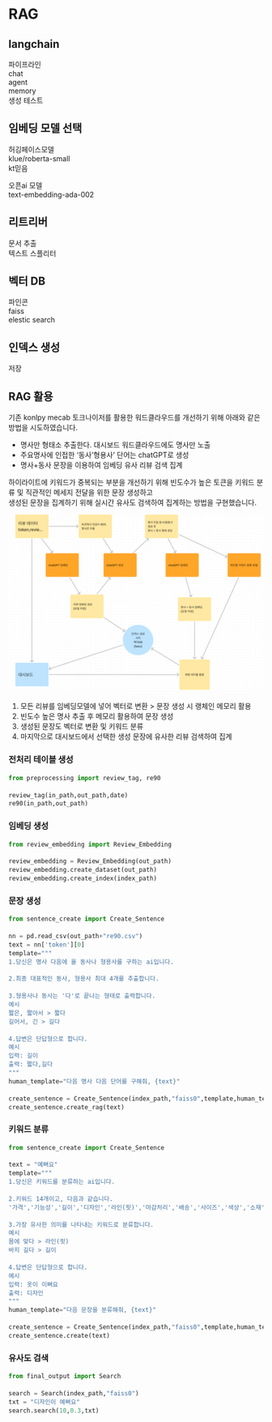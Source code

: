 # RAG

## langchain
파이프라인  
chat  
agent  
memory  
생성 테스트  

## 임베딩 모델 선택
허깅페이스모델  
klue/roberta-small  
kt믿음  

오픈ai 모델  
text-embedding-ada-002  

## 리트리버
문서 추출  
텍스트 스플리터    

## 벡터 DB
파인콘  
faiss  
elestic search  

## 인덱스 생성
저장  

## RAG 활용
기존 konlpy mecab 토크나이저를 활용한 워드클라우드를 개선하기 위해 아래와 같은 방법을 시도하였습니다.  
- 명사만 형태소 추출한다. 대시보드 워드클라우드에도 명사만 노출  
- 주요명사에 인접한 ‘동사’형용사’ 단어는 chatGPT로 생성  
- 명사+동사 문장을 이용하여 임베딩 유사 리뷰 검색 집계  

하이라이트에 키워드가 중복되는 부분을 개선하기 위해 빈도수가 높은 토큰을 키워드 분류 및 직관적인 메세지 전달을 위한 문장 생성하고  
생성된 문장을 집계하기 위해 실시간 유사도 검색하여 집계하는 방법을 구현했습니다.  

![ex_screenshot](./img/process.png)  

1. 모든 리뷰를 임베딩모델에 넣어 벡터로 변환 > 문장 생성 시 랭체인 메모리 활용  
2. 빈도수 높은 명사 추출 후 메모리 활용하여 문장 생성  
3. 생성된 문장도 벡터로 변환 및 키워드 분류  
4. 마지막으로 대시보드에서 선택한 생성 문장에 유사한 리뷰 검색하여 집계  


### 전처리 테이블 생성
```python
from preprocessing import review_tag, re90

review_tag(in_path,out_path,date)
re90(in_path,out_path)
```

### 임베딩 생성
```python
from review_embedding import Review_Embedding

review_embedding = Review_Embedding(out_path)
review_embedding.create_dataset(out_path)
review_embedding.create_index(index_path)
```

### 문장 생성
```python
from sentence_create import Create_Sentence

nn = pd.read_csv(out_path+"re90.csv")
text = nn['token'][0]
template="""
1.당신은 명사 다음에 올 동사나 형용사를 구하는 ai입니다.

2.최종 대표적인 동사, 형용사 최대 4개를 추출합니다.

3.형용사나 동사는 '다'로 끝나는 형태로 출력합니다.
예시
짧은, 짧아서 > 짧다
길어서, 긴 > 길다

4.답변은 단답형으로 합니다.
예시
입력: 길이
출력: 짧다,길다
"""
human_template="다음 명사 다음 단어를 구해줘, {text}"

create_sentence = Create_Sentence(index_path,"faiss0",template,human_template)
create_sentence.create_rag(text)
```

### 키워드 분류
```python
from sentence_create import Create_Sentence

text = "예뻐요"
template="""
1.당신은 키워드를 분류하는 ai입니다.

2.키워드 14개이고, 다음과 같습니다.
'가격','기능성','길이','디자인','라인(핏)','마감처리','배송','사이즈','색상','소재','스타일','신축성','착용감','품질'

3.가장 유사한 의미를 나타내는 키워드로 분류합니다.
예시
몸에 맞다 > 라인(핏)
바지 길다 > 길이

4.답변은 단답형으로 합니다.
예시
입력: 옷이 이뻐요
출력: 디자인
"""
human_template="다음 문장을 분류해줘, {text}"

create_sentence = Create_Sentence(index_path,"faiss0",template,human_template)
create_sentence.create(text)
```

### 유사도 검색

```python
from final_output import Search

search = Search(index_path,"faiss0")
txt = "디자인이 예뻐요"
search.search(10,0.3,txt)
```
